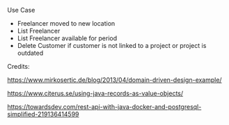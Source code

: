 

Use Case

- Freelancer moved to new location
- List Freelancer
- List Freelancer available for period
- Delete Customer if customer is not linked to a project or project is outdated


Credits:

https://www.mirkosertic.de/blog/2013/04/domain-driven-design-example/


https://www.citerus.se/using-java-records-as-value-objects/

https://towardsdev.com/rest-api-with-java-docker-and-postgresql-simplified-219136414599